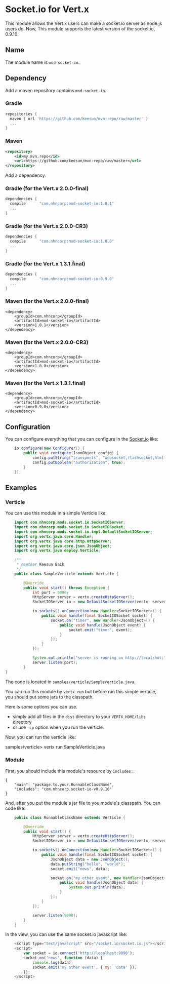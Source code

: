 # Socket.io for Vert.x

This module allows the Vert.x users can make a socket.io server as node.js users do.
Now, This module supports the latest version of the socket.io, 0.9.10.

## Name

The module name is `mod-socket-io`.

## Dependency

Add a maven repository contains `mod-socket-io`.

### Gradle

```groovy
repositories {
  maven { url 'https://github.com/keesun/mvn-repo/raw/master' }
  ...
}
```
### Maven

```xml
<repository>
    <id>my.mvn.repo</id>
    <url>https://github.com/keesun/mvn-repo/raw/master</url>
</repository>
```


Add a dependency.

### Gradle (for the Vert.x 2.0.0-final)

```groovy
dependencies {
  compile      "com.nhncorp:mod-socket-io:1.0.1"
  ...
}
```

### Gradle (for the Vert.x 2.0.0-CR3)

```groovy
dependencies {
  compile      "com.nhncorp:mod-socket-io:1.0.0"
  ...
}
```

### Gradle (for the Vert.x 1.3.1.final)

```groovy
dependencies {
  compile      "com.nhncorp:mod-socket-io:0.9.0"
  ...
}
```

### Maven (for the Vert.x 2.0.0-final)

```maven
<dependency>
    <groupId>com.nhncorp</groupId>
    <artifactId>mod-socket-io</artifactId>
    <version>1.0.1</version>
</dependency>
```

### Maven (for the Vert.x 2.0.0-CR3)

```maven
<dependency>
    <groupId>com.nhncorp</groupId>
    <artifactId>mod-socket-io</artifactId>
    <version>1.0.0</version>
</dependency>
```

### Maven (for the Vert.x 1.3.1.final)

```maven
<dependency>
    <groupId>com.nhncorp</groupId>
    <artifactId>mod-socket-io</artifactId>
    <version>0.9.0</version>
</dependency>
```

## Configuration

You can configure everything that you can configure in the [Socket.io](https://github.com/LearnBoost/Socket.IO/wiki/Configuring-Socket.IO) like:

```java
	io.configure(new Configurer() {
		public void configure(JsonObject config) {
			config.putString("transports", "websocket,flashsocket,htmlfile,xhr-polling,jsonp-polling");
			config.putBoolean("authorization", true);
		}
	});
```

## Examples

### Verticle

You can use this module in a simple Verticle like:

```java
	import com.nhncorp.mods.socket.io.SocketIOServer;
	import com.nhncorp.mods.socket.io.SocketIOSocket;
	import com.nhncorp.mods.socket.io.impl.DefaultSocketIOServer;
	import org.vertx.java.core.Handler;
	import org.vertx.java.core.http.HttpServer;
	import org.vertx.java.core.json.JsonObject;
	import org.vertx.java.deploy.Verticle;

	/**
	 * @author Keesun Baik
	 */
	public class SampleVerticle extends Verticle {

		@Override
		public void start() throws Exception {
			int port = 9090;
			HttpServer server = vertx.createHttpServer();
			SocketIOServer io = new DefaultSocketIOServer(vertx, server);

			io.sockets().onConnection(new Handler<SocketIOSocket>() {
				public void handle(final SocketIOSocket socket) {
					socket.on("timer", new Handler<JsonObject>() {
						public void handle(JsonObject event) {
							socket.emit("timer", event);
						}
					});
				}
			});

			System.out.println("server is running on http://localshot:" + port);
			server.listen(port);
		}
}
```

The code is located in `samples/verticle/SampleVerticle.java`.

You can run this module by `vertx run` but before run this simple verticle, you should put some jars to the classpath.

Here is some options you can use.
* simply add all files in the `dist` directory to your `VERTX_HOME/libs` directory
* or use `-cp` option when you run the verticle.

Now, you can run the verticle like:

samples/verticle> vertx run SampleVerticle.java

### Module

First, you should include this module's resource by `includes:`.

	{
		"main": "package.to.your.RunnableClassName",
		"includes": "com.nhncorp.socket-io-v0.9.10"
	}

And, after you put the module's jar file to you module's classpath. You can code like:

```java
	public class RunnableClassName extends Verticle {

		@Override
		public void start() {
			HttpServer server = vertx.createHttpServer();
			SocketIOServer io = new DefaultSocketIOServer(vertx, server);

			io.sockets().onConnection(new Handler<SocketIOSocket>() {
				public void handle(final SocketIOSocket socket) {
					JsonObject data = new JsonObject();
					data.putString("hello", "world");
					socket.emit("news", data);

					socket.on("my other event", new Handler<JsonObject>() {
						public void handle(JsonObject data) {
							System.out.println(data);
						}
					});
				}
			});

			server.listen(9090);
		}
	}
```

In the view, you can use the same socket.io javascript like:

```javascript
	<script type="text/javascript" src="/socket.io/socket.io.js"></script>
	<script>
		var socket = io.connect('http://localhost:9090');
		socket.on('news', function (data) {
			console.log(data);
			socket.emit('my other event', { my: 'data' });
		});
	</script>
```
